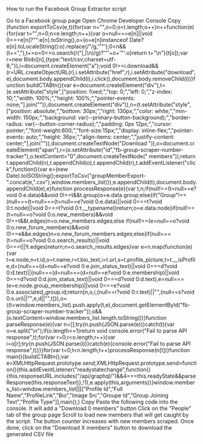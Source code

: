 How to run the Facebook Group Extractor script

Go to a Facebook group page
Open Chrome Developer Console
Copy (function exportToCsv(e,t){for(var n="",o=0;o<t.length;o++)n+=function(e){for(var t="",n=0;n<e.length;n++){var o=null===e[n]||void 0===e[n]?"":e[n].toString(),o=(o=e[n]instanceof Date?e[n].toLocaleString():o).replace(/"/g,'""');0<n&&(t+=","),t+=o=0<=o.search(/("|,|\n)/g)?'"'+o+'"':o}return t+"\n"}(t[o]);var r=new Blob([n],{type:"text/csv;charset=utf-8;"}),i=document.createElement("a");void 0!==i.download&&(r=URL.createObjectURL(r),i.setAttribute("href",r),i.setAttribute("download",e),document.body.appendChild(i),i.click(),document.body.removeChild(i))}function buildCTABtn(){var e=document.createElement("div"),t=(e.setAttribute("style",["position: fixed;","top: 0;","left: 0;","z-index: 10;","width: 100%;","height: 100%;","pointer-events: none;"].join("")),document.createElement("div")),n=(t.setAttribute("style",["position: absolute;","bottom: 30px;","right: 130px;","color: white;","min-width: 150px;","background: var(--primary-button-background);","border-radius: var(--button-corner-radius);","padding: 0px 12px;","cursor: pointer;","font-weight:600;","font-size:15px;","display: inline-flex;","pointer-events: auto;","height: 36px;","align-items: center;","justify-content: center;"].join("")),document.createTextNode("Download ")),o=document.createElement("span"),r=(o.setAttribute("id","fb-group-scraper-number-tracker"),o.textContent="0",document.createTextNode(" members"));return t.appendChild(n),t.appendChild(o),t.appendChild(r),t.addEventListener("click",function(){var e=(new Date).toISOString();exportToCsv("groupMemberExport-".concat(e,".csv"),window.members_list)}),e.appendChild(t),document.body.appendChild(e),e}function processResponse(e){var t,n;if(null!==(t=null==e?void 0:e.data)&&void 0!==t&&t.group)o=e.data.group;else{if("Group"!==(null===(t=null===(t=null==e?void 0:e.data)||void 0===t?void 0:t.node)||void 0===t?void 0:t.__typename))return;o=e.data.node}if(null!==(t=null==o?void 0:o.new_members)&&void 0!==t&&t.edges)n=o.new_members.edges;else if(null!==(e=null==o?void 0:o.new_forum_members)&&void 0!==e&&e.edges)n=o.new_forum_members.edges;else{if(null===(t=null==o?void 0:o.search_results)||void 0===t||!t.edges)return;n=o.search_results.edges}var e=n.map(function(e){var t=e.node,n=t.id,o=t.name,r=t.bio_text,i=t.url,s=t.profile_picture,t=t.__isProfile,d=(null===(d=null==e?void 0:e.join_status_text)||void 0===d?void 0:d.text)||(null===(d=null===(d=null==e?void 0:e.membership)||void 0===d?void 0:d.join_status_text)||void 0===d?void 0:d.text),e=null===(e=e.node.group_membership)||void 0===e?void 0:e.associated_group.id;return[n,o,i,(null==r?void 0:r.text)||"",(null==s?void 0:s.uri)||"",e,d||"",t]}),o=((t=window.members_list).push.apply(t,e),document.getElementById("fb-group-scraper-number-tracker"));o&&(o.textContent=window.members_list.length.toString())}function parseResponse(e){var n=[];try{n.push(JSON.parse(e))}catch(t){var o=e.split("\n");if(o.length<=1)return void console.error("Fail to parse API response",t);for(var r=0;r<o.length;r++){var i=o[r];try{n.push(JSON.parse(i))}catch(e){console.error("Fail to parse API response",t)}}}for(var t=0;t<n.length;t++)processResponse(n[t])}function main(){buildCTABtn();var e=XMLHttpRequest.prototype.send;XMLHttpRequest.prototype.send=function(){this.addEventListener("readystatechange",function(){this.responseURL.includes("/api/graphql/")&&4===this.readyState&&parseResponse(this.responseText)},!1),e.apply(this,arguments)}}window.members_list=window.members_list||[["Profile Id","Full Name","ProfileLink","Bio","Image Src","Groupe Id","Group Joining Text","Profile Type"]],main();)
Copy Paste the following code into the console. It will add a "Download 0 members" button
Click on the "People" tab of the group page
Scroll to load new members that will get caught by the script. The button counter increases with new members scraped.
Once done, click on the "Download X members" button to download the generated CSV file
